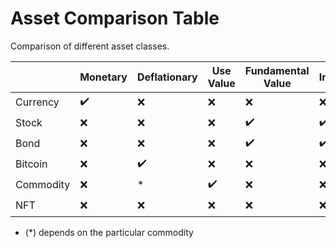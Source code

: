 # Asset Comparison Table

Comparison of different asset classes.


|           | Monetary | Deflationary | Use Value | Fundamental Value | Income | Productive | Security | Speculative |
| --------- | ----- | --------------- | --------- | ----------------- | ------ | ---------- | -------- | -----------  |
| Currency  | ✔️     | ❌              | ❌        | ❌                | ❌     | ❌         | ❌       | ❌          
| Stock     | ❌    | ❌              | ❌        | ✔️                 | ✔️      | ✔️          | ✔️        | ✔️             
| Bond      | ❌    | ❌              | ❌        | ✔️                 | ✔️      | ❌         | ✔️        | ❌           
| Bitcoin   | ❌    | ✔️               | ❌        | ❌                | ❌     | ❌         | ✔️        | ✔️            
| Commodity | ❌    | *               | ✔️         | ❌                | ❌     | ❌         | ❌        | ❌           
| NFT       | ❌    | ❌              | ❌        | ❌                | ❌     | ❌         | ❌       | ✔️            

* (*) depends on the particular commodity